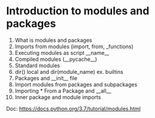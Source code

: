 # Introduction to modules and packages

1. What is modules and packages
2. Imports from modules (import, from, _functions)
3. Executing modules as script \_\_name__
4. Compiled modules (\_\_pycache__)
5. Standard modules
6. dir() local and dir(module_name) ex. builtins 
7. Packages and \_\_init__ file
8. Import modules from packages and subpackages
9. Importing * From a Package and \_\_all__
10. Inner package and module imports 

Doc: https://docs.python.org/3.7/tutorial/modules.html
